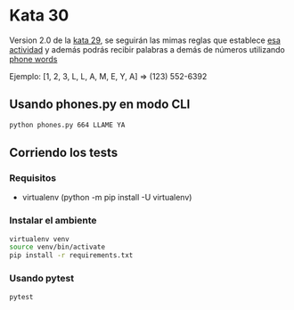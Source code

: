 # Kata 30

Version 2.0 de la [kata 29](https://www.codewars.com/kata/525f50e3b73515a6db000b83), se seguirán las mimas reglas que establece [esa actividad](https://www.codewars.com/kata/525f50e3b73515a6db000b83) y además podrás recibir palabras a demás de números utilizando [phone words](https://es.wikipedia.org/wiki/Phonewords)

Ejemplo: [1, 2, 3, L, L, A, M, E, Y, A] => (123) 552-6392

## Usando phones.py en modo CLI

```bash
python phones.py 664 LLAME YA
```

## Corriendo los tests

### Requisitos

- virtualenv (python -m pip install -U virtualenv)

### Instalar el ambiente

```bash
virtualenv venv
source venv/bin/activate
pip install -r requirements.txt
```

### Usando pytest

```bash
pytest
```
